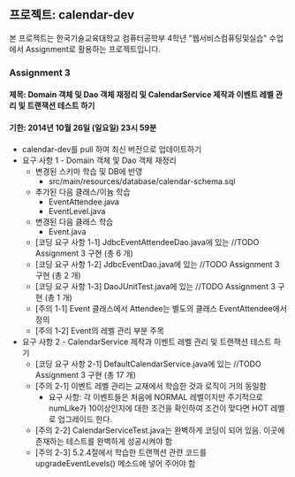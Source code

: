## 프로젝트: calendar-dev
본 프로젝트는 한국기술교육대학교 컴퓨터공학부 4학년 "웹서비스컴퓨팅및실습" 수업에서 Assignment로 활용하는 프로젝트입니다. 

### Assignment 3
#### 제목: Domain 객체 및 Dao 객체 재정리 및 CalendarService 제작과 이벤트 레벨 관리 및 트랜잭션 테스트 하기
#### 기한: 2014년 10월 26일 (일요일) 23시 59분 
- calendar-dev를 pull 하여 최신 버전으로 업데이트하기
- 요구 사항 1 - Domain 객체 및 Dao 객체 재정리
  - 변경된 스키마 학습 및 DB에 반영
    - src/main/resources/database/calendar-schema.sql
  - 추가된 다음 클래스/이늄 학습 
    - EventAttendee.java
    - EventLevel.java
  - 변경된 다음 클래스 학습
    - Event.java
  - [코딩 요구 사항 1-1] JdbcEventAttendeeDao.java에 있는 //TODO Assignment 3 구현 (총 6 개)
  - [코딩 요구 사항 1-2] JdbcEventDao.java에 있는 //TODO Assignment 3 구현 (총 2 개)
  - [코딩 요구 사항 1-3] DaoJUnitTest.java에 있는 //TODO Assignment 3 구현 (총 1 개)
  - [주의 1-1] Event 클래스에서 Attendee는 별도의 클래스 EventAttendee에서 정의 
  - [주의 1-2] Event의 레벨 관리 부분 주목
- 요구 사항 2 - CalendarService 제작과 이벤트 레벨 관리 및 트랜잭션 테스트 하기
  - [코딩 요구 사항 2-1] DefaultCalendarService.java에 있는 //TODO Assignment 3 구현 (총 17 개)
  - [주의 2-1] 이벤트 레벨 관리는 교재에서 학습한 것과 로직이 거의 동일함
    - 요구 사항: 각 이벤트들은 처음에 NORMAL 레벨이지만 주기적으로 numLike가 10이상인지에 대한 조건을 확인하여 조건이 맞다면 HOT 레벨로 업그레이드 한다. 
  - [주의 2-2] CalendarServiceTest.java는 완벽하게 코딩이 되어 있음. 이곳에 존재하는 테스트를 완벽하게 성공시켜야 함
  - [주의 2-3] 5.2.4절에서 학습한 트랜잭션 관련 코드를 upgradeEventLevels() 메소드에 넣어 주어야 함
  

